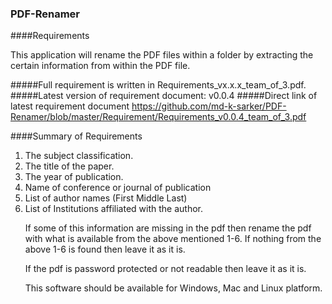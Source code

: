 ### PDF-Renamer


####Requirements

This application will rename the PDF files within a folder by extracting the certain information from within the PDF file.

#####Full requirement is written in Requirements_vx.x.x_team_of_3.pdf.  
#####Latest version of requirement document: v0.0.4
#####Direct link of latest requirement document https://github.com/md-k-sarker/PDF-Renamer/blob/master/Requirement/Requirements_v0.0.4_team_of_3.pdf

####Summary of Requirements

<ol>
<li> The subject classification. </li>
<li> The title of the paper. </li>
<li> The year of publication. </li>
<li> Name of conference or journal of publication </li>
<li> List of author names (First Middle Last) </li>
<li> List of Institutions affiliated with the author. </li>


If some of this information are missing in the pdf then rename the pdf with what is available from the above mentioned 1-6. If nothing from the above 1-6 is found then leave it as it is. 

If the pdf is password protected or not readable then leave it as it is.

This software should be available for Windows, Mac and Linux platform. 
